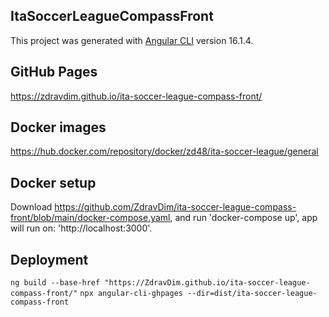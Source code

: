 ## ItaSoccerLeagueCompassFront

This project was generated with [Angular CLI](https://github.com/angular/angular-cli) version 16.1.4.

## GitHub Pages

https://zdravdim.github.io/ita-soccer-league-compass-front/

## Docker images

https://hub.docker.com/repository/docker/zd48/ita-soccer-league/general

## Docker setup

Download https://github.com/ZdravDim/ita-soccer-league-compass-front/blob/main/docker-compose.yaml, and run 'docker-compose up', app will run on: 'http://localhost:3000'.

## Deployment

`ng build --base-href "https://ZdravDim.github.io/ita-soccer-league-compass-front/"`
`npx angular-cli-ghpages --dir=dist/ita-soccer-league-compass-front`
